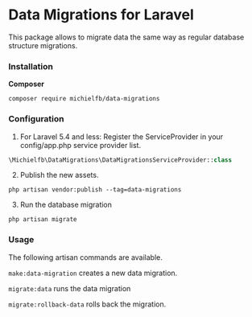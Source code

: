 # Data Migrations for Laravel

This package allows to migrate data the same way as regular database structure migrations.

### Installation

**Composer**
```shell
composer require michielfb/data-migrations
```

### Configuration

1. For Laravel 5.4 and less: Register the ServiceProvider in your config/app.php service provider list.

```php
\Michielfb\DataMigrations\DataMigrationsServiceProvider::class
```

2. Publish the new assets.
```shell
php artisan vendor:publish --tag=data-migrations
```

3. Run the database migration
```shell
php artisan migrate
```

### Usage

The following artisan commands are available.

`make:data-migration` creates a new data migration.

`migrate:data` runs the data migration

`migrate:rollback-data` rolls back the migration.

